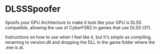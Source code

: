 # DLSSSpoofer

Spoofs your GPU Architecture to make it look like your GPU is DLSS compatible, allowing the use of CyberFSR2 in games that use DLSS (3?).

Instructions on how to use when I feel like it, but it's simple as compiling, renaming to version.dll and dropping the DLL in the game folder where the .exe is at.
